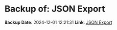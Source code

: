 # Backup of: JSON Export

**Backup Date**: 2024-12-01 12:21:31
**Link**: [JSON Export](https://przemienniki.eu/eksport-danych/json/)
